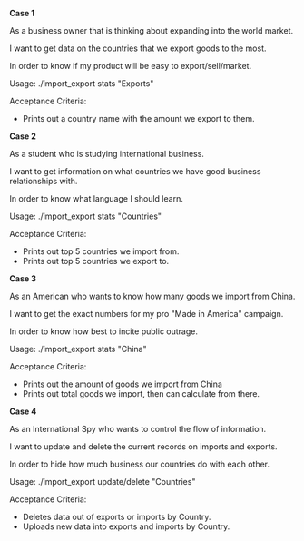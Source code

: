 **Case 1**

  As a business owner that is thinking about expanding into the world market.
  
  I want to get data on the countries that we export goods to the most.
  
  In order to know if my product will be easy to export/sell/market.

  Usage: ./import_export stats "Exports"

  Acceptance Criteria:
  * Prints out a country name with the amount we export to them.

**Case 2**

  As a student who is studying international business.
  
  I want to get information on what countries we have good business relationships with.
  
  In order to know what language I should learn.

  Usage: ./import_export stats "Countries"

  Acceptance Criteria:
  * Prints out top 5 countries we import from.
  * Prints out top 5 countries we export to.


**Case 3**

  As an American who wants to know how many goods we import from China.
  
  I want to get the exact numbers for my pro "Made in America" campaign.
  
  In order to know how best to incite public outrage.

  Usage: ./import_export stats "China"

  Acceptance Criteria:
  * Prints out the amount of goods we import from China
  * Prints out total goods we import, then can calculate from there.
  

**Case 4**

  As an International Spy who wants to control the flow of information.
  
  I want to update and delete the current records on imports and exports.
  
  In order to hide how much business our countries do with each other.

  Usage: ./import_export update/delete "Countries"

  Acceptance Criteria:
  * Deletes data out of exports or imports by Country.
  * Uploads new data into exports and imports  by Country.



